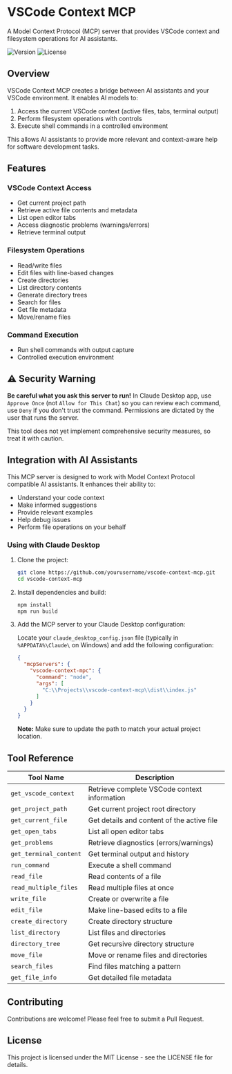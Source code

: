 # VSCode Context MCP

A Model Context Protocol (MCP) server that provides VSCode context and filesystem operations for AI assistants.

![Version](https://img.shields.io/badge/version-1.0.0-blue)
![License](https://img.shields.io/badge/license-MIT-green)

## Overview

VSCode Context MCP creates a bridge between AI assistants and your VSCode environment. It enables AI models to:

1. Access the current VSCode context (active files, tabs, terminal output)
2. Perform filesystem operations with controls
3. Execute shell commands in a controlled environment

This allows AI assistants to provide more relevant and context-aware help for software development tasks.

## Features

### VSCode Context Access
- Get current project path
- Retrieve active file contents and metadata
- List open editor tabs
- Access diagnostic problems (warnings/errors)
- Retrieve terminal output

### Filesystem Operations
- Read/write files
- Edit files with line-based changes
- Create directories
- List directory contents
- Generate directory trees
- Search for files
- Get file metadata
- Move/rename files

### Command Execution
- Run shell commands with output capture
- Controlled execution environment

## ⚠️ Security Warning

**Be careful what you ask this server to run!** In Claude Desktop app, use `Approve Once` (not `Allow for This Chat`) so you can review each command, use `Deny` if you don't trust the command. Permissions are dictated by the user that runs the server.

This tool does not yet implement comprehensive security measures, so treat it with caution.

## Integration with AI Assistants

This MCP server is designed to work with Model Context Protocol compatible AI assistants. It enhances their ability to:

- Understand your code context
- Make informed suggestions
- Provide relevant examples
- Help debug issues
- Perform file operations on your behalf

### Using with Claude Desktop

1. Clone the project:
   ```bash
   git clone https://github.com/yourusername/vscode-context-mcp.git
   cd vscode-context-mcp
   ```

2. Install dependencies and build:
   ```bash
   npm install
   npm run build
   ```

3. Add the MCP server to your Claude Desktop configuration:
   
   Locate your `claude_desktop_config.json` file (typically in `%APPDATA%\Claude\` on Windows) and add the following configuration:

   ```json
   {
     "mcpServers": {
       "vscode-context-mpc": {
         "command": "node",
         "args": [
           "C:\\Projects\\vscode-context-mcp\\dist\\index.js"
         ]
       }
     }
   }
   ```

   **Note:** Make sure to update the path to match your actual project location.

## Tool Reference

| Tool Name | Description |
|-----------|-------------|
| `get_vscode_context` | Retrieve complete VSCode context information |
| `get_project_path` | Get current project root directory |
| `get_current_file` | Get details and content of the active file |
| `get_open_tabs` | List all open editor tabs |
| `get_problems` | Retrieve diagnostics (errors/warnings) |
| `get_terminal_content` | Get terminal output and history |
| `run_command` | Execute a shell command |
| `read_file` | Read contents of a file |
| `read_multiple_files` | Read multiple files at once |
| `write_file` | Create or overwrite a file |
| `edit_file` | Make line-based edits to a file |
| `create_directory` | Create directory structure |
| `list_directory` | List files and directories |
| `directory_tree` | Get recursive directory structure |
| `move_file` | Move or rename files and directories |
| `search_files` | Find files matching a pattern |
| `get_file_info` | Get detailed file metadata |

## Contributing

Contributions are welcome! Please feel free to submit a Pull Request.

## License

This project is licensed under the MIT License - see the LICENSE file for details.